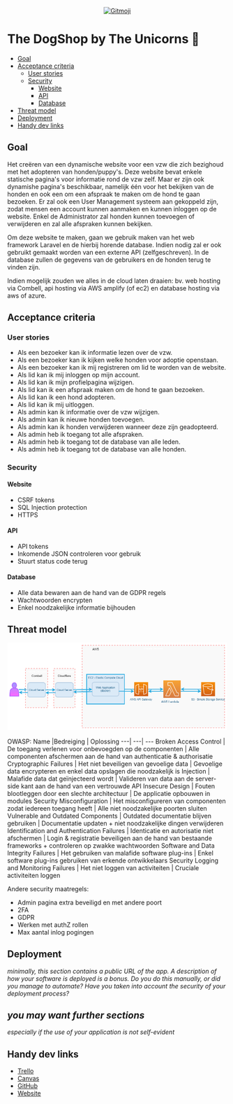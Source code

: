 <p align="center">
  <a href="https://gitmoji.dev">
    <img src="https://img.shields.io/badge/gitmoji-%20😜%20😍-FFDD67.svg?style=flat-square" alt="Gitmoji">
  </a>
</p>

# The DogShop by The Unicorns :unicorn:

- [Goal](#Goal)
- [Acceptance criteria](#Acceptance-criteria)
  - [User stories](#User-stories)
  - [Security](#Security)
    - [Website](#Website)
    - [API](#API)
    - [Database](#Database)
- [Threat model](#Threat-model)
- [Deployment](#Deployment)
- [Handy dev links](#Handy-dev-links)

## Goal

Het creëren van een dynamische website voor een vzw die zich bezighoud met het adopteren van honden/puppy's.
Deze website bevat enkele statische pagina's voor informatie rond de vzw zelf. Maar er zijn ook dynamishe pagina's beschikbaar, namelijk één voor het bekijken van de honden en ook een om een afspraak te maken om de hond te gaan bezoeken. Er zal ook een User Management systeem aan gekoppeld zijn, zodat mensen een account kunnen aanmaken en kunnen inloggen op de website. Enkel de Administrator zal honden kunnen toevoegen of verwijderen en zal alle afspraken kunnen bekijken.

Om deze website te maken, gaan we gebruik maken van het web framework Laravel en de hierbij horende database. Indien nodig zal er ook gebruikt gemaakt worden van een externe API (zelfgeschreven).
In de database zullen de gegevens van de gebruikers en de honden terug te vinden zijn.

Indien mogelijk zouden we alles in de cloud laten draaien: bv. web hosting via Combell, api hosting via AWS amplify (of ec2) en database hosting via aws of azure.

## Acceptance criteria

### User stories

- Als een bezoeker kan ik informatie lezen over de vzw.
- Als een bezoeker kan ik kijken welke honden voor adoptie openstaan.
- Als een bezoeker kan ik mij registreren om lid te worden van de website.
- Als lid kan ik mij inloggen op mijn account.
- Als lid kan ik mijn profielpagina wijzigen.
- Als lid kan ik een afspraak maken om de hond te gaan bezoeken.
- Als lid kan ik een hond adopteren.
- Als lid kan ik mij uitloggen.
- Als admin kan ik informatie over de vzw wijzigen.
- Als admin kan ik nieuwe honden toevoegen.
- Als admin kan ik honden verwijderen wanneer deze zijn geadopteerd.
- Als admin heb ik toegang tot alle afspraken.
- Als admin heb ik toegang tot de database van alle leden.
- Als admin heb ik toegang tot de database van alle honden.

### Security

#### Website

- CSRF tokens
- SQL Injection protection
- HTTPS

#### API

- API tokens
- Inkomende JSON controleren voor gebruik
- Stuurt status code terug

#### Database

- Alle data bewaren aan de hand van de GDPR regels
- Wachtwoorden encrypten
- Enkel noodzakelijke informatie bijhouden

## Threat model

![Threat Model image](documents/images/ThreatModel-v2.png)

OWASP:
  Name |Bedreiging | Oplossing
  ---| ---| ---
  Broken Access Control | De toegang verlenen voor onbevoegden op de componenten | Alle componenten afschermen aan de hand van authenticatie & authorisatie
  Cryptographic Failures | Het niet beveiligen van gevoelige data | Gevoelige data encrypteren en enkel data opslagen die noodzakelijk is
  Injection | Malafide data dat geïnjecteerd wordt | Valideren van data aan de server-side kant aan de hand van een vertrouwde API
  Insecure Design | Fouten blootleggen door een slechte architectuur | De applicatie opbouwen in modules
  Security Misconfiguration | Het misconfigureren van componenten zodat iedereen toegang heeft | Alle niet noodzakelijke poorten sluiten
  Vulnerable and Outdated Components | Outdated documentatie blijven gebruiken | Documentatie updaten + niet noodzakelijke dingen verwijderen
  Identification and Authentication Failures | Identicatie en autorisatie niet afschermen | Login & registratie beveiligen aan de hand van bestaande frameworks + controleren op zwakke wachtwoorden
  Software and Data Integrity Failures | Het gebruiken van malafide software plug-ins | Enkel software plug-ins gebruiken van erkende ontwikkelaars
  Security Logging and Monitoring Failures | Het niet loggen van activiteiten | Cruciale activiteiten loggen

Andere security maatregels:
  - Admin pagina extra beveiligd en met andere poort
  - 2FA
  - GDPR
  - Werken met authZ rollen
  - Max aantal inlog pogingen

## Deployment

*minimally, this section contains a public URL of the app. A description of how your software is deployed is a bonus. Do you do this manually, or did you manage to automate? Have you taken into account the security of your deployment process?*

## *you may want further sections*

*especially if the use of your application is not self-evident*

## Handy dev links

- [Trello](https://trello.com/b/k9sE6Qd0/dogshop)
- [Canvas](https://ehb.instructure.com/courses/22745/assignments)
- [GitHub](https://github.com/EHB-TI/web-app-unicorns)
- [Website](https://desideriushogeschool.be)
